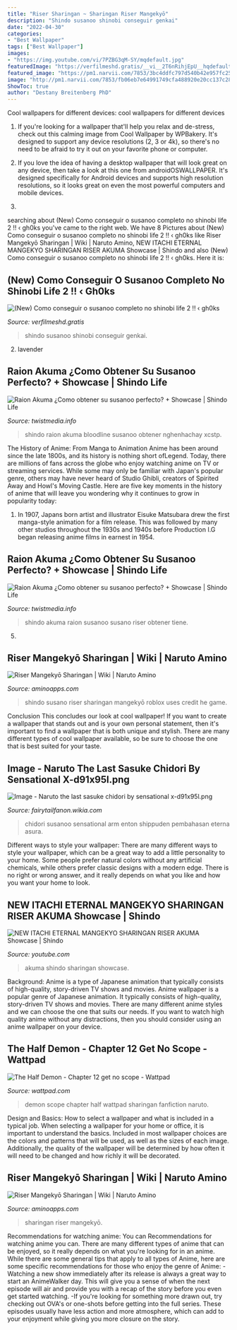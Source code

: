 ```yaml
---
title: "Riser Sharingan ~ Sharingan Riser Mangekyō"
description: "Shindo susanoo shinobi conseguir genkai"
date: "2022-04-30"
categories:
- "Best Wallpaper"
tags: ["Best Wallpaper"]
images:
- "https://img.youtube.com/vi/7PZBG3qM-SY/mqdefault.jpg"
featuredImage: "https://verfilmeshd.gratis/__vi__2T6nRihjEpU__hqdefault.jpg"
featured_image: "https://pm1.narvii.com/7853/3bc4ddfc797d540b42e957fc254e3867e742fc91r1-931-511v2_hq.jpg"
image: "http://pm1.narvii.com/7853/fb06eb7e64991749cfa488920e20cc137c28a1aar1-2048-1425v2_uhq.jpg"
ShowToc: true
author: "Destany Breitenberg PhD"
---
```



Cool wallpapers for different devices:
cool wallpapers for different devices 

1. If you're looking for a wallpaper that'll help you relax and de-stress, check out this calming image from Cool Wallpaper by WPBakery. It's designed to support any device resolutions (2, 3 or 4k), so there's no need to be afraid to try it out on your favorite phone or computer.

2. If you love the idea of having a desktop wallpaper that will look great on any device, then take a look at this one from androidOSWALLPAPER. It's designed specifically for Android devices and supports high resolution resolutions, so it looks great on even the most powerful computers and mobile devices.

3.

	

		
searching about (New) Como conseguir o susanoo completo no shinobi life 2 !! ‹ gh0ks you've came to the right web. We have 8 Pictures about (New) Como conseguir o susanoo completo no shinobi life 2 !! ‹ gh0ks like Riser Mangekyō Sharingan | Wiki | Naruto Amino, NEW ITACHI ETERNAL MANGEKYO SHARINGAN RISER AKUMA Showcase | Shindo and also (New) Como conseguir o susanoo completo no shinobi life 2 !! ‹ gh0ks. Here it is:
		
    
## (New) Como Conseguir O Susanoo Completo No Shinobi Life 2 !! ‹ Gh0ks

<img loading=lazy src="https://verfilmeshd.gratis/__vi__2T6nRihjEpU__hqdefault.jpg" onerror="this.onerror=null;this.src='https://tse2.mm.bing.net/th?id=OIP.lBjqF97-1rqs9jgt30GRwAHaFj&amp;pid=15.1';" alt="(New) Como conseguir o susanoo completo no shinobi life 2 !! ‹ gh0ks">

_Source: verfilmeshd.gratis_

>shindo susanoo shinobi conseguir genkai. 

	

2. lavender 

    
## Raion Akuma ¿Como Obtener Su Susanoo Perfecto? + Showcase | Shindo Life

<img loading=lazy src="https://img.youtube.com/vi/On9Bw_n53yI/mqdefault.jpg" onerror="this.onerror=null;this.src='https://tse4.mm.bing.net/th?id=OIP.ULYntDIJiTJJqp8BZpcaQgAAAA&amp;pid=15.1';" alt="Raion Akuma ¿Como obtener su susanoo perfecto? + Showcase | Shindo Life">

_Source: twistmedia.info_

>shindo raion akuma bloodline susanoo obtener nghenhachay xcstp. 

	

The History of Anime: From Manga to Animation
Anime has been around since the late 1800s, and its history is nothing short ofLegend. Today, there are millions of fans across the globe who enjoy watching anime on TV or streaming services. While some may only be familiar with Japan's popular genre, others may have never heard of Studio Ghibli, creators of Spirited Away and Howl's Moving Castle. Here are five key moments in the history of anime that will leave you wondering why it continues to grow in popularity today:
1) In 1907, Japans born artist and illustrator Eisuke Matsubara drew the first manga-style animation for a film release. This was followed by many other studios throughout the 1930s and 1940s before Production I.G began releasing anime films in earnest in 1954.

    
## Raion Akuma ¿Como Obtener Su Susanoo Perfecto? + Showcase | Shindo Life

<img loading=lazy src="https://img.youtube.com/vi/7PZBG3qM-SY/mqdefault.jpg" onerror="this.onerror=null;this.src='https://tse4.mm.bing.net/th?id=OIP.s1-Yw6qlZFwLXla2zrOdYAAAAA&amp;pid=15.1';" alt="Raion Akuma ¿Como obtener su susanoo perfecto? + Showcase | Shindo Life">

_Source: twistmedia.info_

>shindo akuma raion susanoo susano riser obtener tiene. 

	

5.

    
## Riser Mangekyō Sharingan | Wiki | Naruto Amino

<img loading=lazy src="https://pm1.narvii.com/7853/3bc4ddfc797d540b42e957fc254e3867e742fc91r1-931-511v2_hq.jpg" onerror="this.onerror=null;this.src='https://tse2.mm.bing.net/th?id=OIP.wRtW96aMggKUoZUKzc8XWgHaEE&amp;pid=15.1';" alt="Riser Mangekyō Sharingan | Wiki | Naruto Amino">

_Source: aminoapps.com_

>shindo susano riser sharingan mangekyō roblox uses credit he game. 

	

Conclusion
This concludes our look at cool wallpaper! If you want to create a wallpaper that stands out and is your own personal statement, then it's important to find a wallpaper that is both unique and stylish. There are many different types of cool wallpaper available, so be sure to choose the one that is best suited for your taste.

    
## Image - Naruto The Last Sasuke Chidori By Sensational X-d91x95l.png

<img loading=lazy src="http://vignette2.wikia.nocookie.net/fairytailfanon/images/d/de/Naruto_the_last_sasuke_chidori_by_sensational_x-d91x95l.png/revision/latest?cb=20160331200553" onerror="this.onerror=null;this.src='https://tse3.mm.bing.net/th?id=OIP.E0a6Iz7jsFQmCUt2deEmlwHaEc&amp;pid=15.1';" alt="Image - Naruto the last sasuke chidori by sensational x-d91x95l.png">

_Source: fairytailfanon.wikia.com_

>chidori susanoo sensational arm enton shippuden pembahasan eterna asura. 

	

Different ways to style your wallpaper:
There are many different ways to style your wallpaper, which can be a great way to add a little personality to your home. Some people prefer natural colors without any artificial chemicals, while others prefer classic designs with a modern edge. There is no right or wrong answer, and it really depends on what you like and how you want your home to look.

    
## NEW ITACHI ETERNAL MANGEKYO SHARINGAN RISER AKUMA Showcase | Shindo

<img loading=lazy src="https://i.ytimg.com/vi/lFwStq6oOkE/maxresdefault.jpg" onerror="this.onerror=null;this.src='https://tse2.mm.bing.net/th?id=OIP.-k5Oru-SDpKIFO4Ly0cxdwHaEK&amp;pid=15.1';" alt="NEW ITACHI ETERNAL MANGEKYO SHARINGAN RISER AKUMA Showcase | Shindo">

_Source: youtube.com_

>akuma shindo sharingan showcase. 

	

Background: Anime is a type of Japanese animation that typically consists of high-quality, story-driven TV shows and movies.
Anime wallpaper is a popular genre of Japanese animation. It typically consists of high-quality, story-driven TV shows and movies. There are many different anime styles and we can choose the one that suits our needs. If you want to watch high quality anime without any distractions, then you should consider using an anime wallpaper on your device.

    
## The Half Demon - Chapter 12 Get No Scope - Wattpad

<img loading=lazy src="https://d.wattpad.com/story_parts/216789446/images/143011447e0283b6.jpg" onerror="this.onerror=null;this.src='https://tse1.mm.bing.net/th?id=OIP.13-GQHAoqm49RKf_DtWIyQHaFj&amp;pid=15.1';" alt="The Half Demon - Chapter 12 get no scope - Wattpad">

_Source: wattpad.com_

>demon scope chapter half wattpad sharingan fanfiction naruto. 

	

Design and Basics: How to select a wallpaper and what is included in a typical job.
When selecting a wallpaper for your home or office, it is important to understand the basics. Included in most wallpaper choices are the colors and patterns that will be used, as well as the sizes of each image. Additionally, the quality of the wallpaper will be determined by how often it will need to be changed and how richly it will be decorated.

    
## Riser Mangekyō Sharingan | Wiki | Naruto Amino

<img loading=lazy src="http://pm1.narvii.com/7853/fb06eb7e64991749cfa488920e20cc137c28a1aar1-2048-1425v2_uhq.jpg" onerror="this.onerror=null;this.src='https://tse2.mm.bing.net/th?id=OIP.yg4LY0TVgQpJEiNBa2nCbgHaFJ&amp;pid=15.1';" alt="Riser Mangekyō Sharingan | Wiki | Naruto Amino">

_Source: aminoapps.com_

>sharingan riser mangekyō. 

	

Recommendations for watching anime: You can
Recommendations for watching anime you can. There are many different types of anime that can be enjoyed, so it really depends on what you're looking for in an anime. While there are some general tips that apply to all types of Anime, here are some specific recommendations for those who enjoy the genre of Anime: 
-Watching a new show immediately after its release is always a great way to start an AnimeWalker day. This will give you a sense of when the next episode will air and provide you with a recap of the story before you even get started watching. 
-If you're looking for something more drawn out, try checking out OVA's or one-shots before getting into the full series. These episodes usually have less action and more atmosphere, which can add to your enjoyment while giving you more closure on the story.

